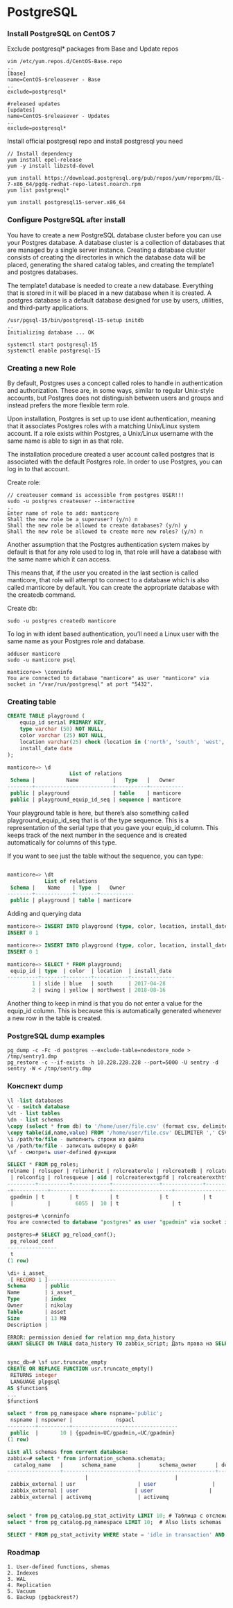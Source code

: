 # PostgreSQL
### Install PostgreSQL on CentOS 7
Exclude postgresql* packages from Base and Update repos
```
vim /etc/yum.repos.d/CentOS-Base.repo
..
[base]
name=CentOS-$releasever - Base
..
exclude=postgresql*

#released updates 
[updates]
name=CentOS-$releasever - Updates
..
exclude=postgresql*
```
Install official postgresql repo and install postgresql you need
```
// Install dependency
yum install epel-release
yum -y install libzstd-devel

yum install https://download.postgresql.org/pub/repos/yum/reporpms/EL-7-x86_64/pgdg-redhat-repo-latest.noarch.rpm
yum list postgresql*

yum install postgresql15-server.x86_64
```
### Configure PostgreSQL after install
You have to create a new PostgreSQL database cluster before you can use your Postgres database. A database cluster is a collection of databases that are managed by a single server instance. Creating a database cluster consists of creating the directories in which the database data will be placed, generating the shared catalog tables, and creating the template1 and postgres databases.

The template1 database is needed to create a new database. Everything that is stored in it will be placed in a new database when it is created. A postgres database is a default database designed for use by users, utilities, and third-party applications.
```
/usr/pgsql-15/bin/postgresql-15-setup initdb
..
Initializing database ... OK

systemctl start postgresql-15
systemctl enable postgresql-15
```
### Creating a new Role
By default, Postgres uses a concept called roles to handle in authentication and authorization. These are, in some ways, similar to regular Unix-style accounts, but Postgres does not distinguish between users and groups and instead prefers the more flexible term role.

Upon installation, Postgres is set up to use ident authentication, meaning that it associates Postgres roles with a matching Unix/Linux system account. If a role exists within Postgres, a Unix/Linux username with the same name is able to sign in as that role.

The installation procedure created a user account called postgres that is associated with the default Postgres role. In order to use Postgres, you can log in to that account.

Create role:
```
// createuser command is accessible from postgres USER!!!
sudo -u postgres createuser --interactive
..
Enter name of role to add: manticore
Shall the new role be a superuser? (y/n) n
Shall the new role be allowed to create databases? (y/n) y
Shall the new role be allowed to create more new roles? (y/n) n
```
Another assumption that the Postgres authentication system makes by default is that for any role used to log in, that role will have a database with the same name which it can access.

This means that, if the user you created in the last section is called manticore, that role will attempt to connect to a database which is also called manticore by default. You can create the appropriate database with the createdb command.

Create db:
```
sudo -u postgres createdb manticore
```
To log in with ident based authentication, you’ll need a Linux user with the same name as your Postgres role and database.
```
adduser manticore
sudo -u manticore psql

manticore=> \conninfo
You are connected to database "manticore" as user "manticore" via socket in "/var/run/postgresql" at port "5432".
```
### Creating table
```sql
CREATE TABLE playground (
    equip_id serial PRIMARY KEY,
    type varchar (50) NOT NULL,
    color varchar (25) NOT NULL,
    location varchar(25) check (location in ('north', 'south', 'west', 'east', 'northeast', 'southeast', 'southwest', 'northwest')),
    install_date date
);

manticore=> \d
                    List of relations
 Schema |          Name           |   Type   |   Owner   
--------+-------------------------+----------+-----------
 public | playground              | table    | manticore
 public | playground_equip_id_seq | sequence | manticore
```
Your playground table is here, but there’s also something called playground_equip_id_seq that is of the type sequence. This is a representation of the serial type that you gave your equip_id column. This keeps track of the next number in the sequence and is created automatically for columns of this type.

If you want to see just the table without the sequence, you can type:
```sql

manticore=> \dt
            List of relations
 Schema |    Name    | Type  |   Owner   
--------+------------+-------+-----------
 public | playground | table | manticore
```
Adding and querying data
```sql
manticore=> INSERT INTO playground (type, color, location, install_date) VALUES ('slide', 'blue', 'south', '2017-04-28');
INSERT 0 1

manticore=> INSERT INTO playground (type, color, location, install_date) VALUES ('swing', 'yellow', 'northwest', '2018-08-16');
INSERT 0 1

manticore=> SELECT * FROM playground;
 equip_id | type  | color  | location  | install_date 
----------+-------+--------+-----------+--------------
        1 | slide | blue   | south     | 2017-04-28
        2 | swing | yellow | northwest | 2018-08-16
```
Another thing to keep in mind is that you do not enter a value for the equip_id column. This is because this is automatically generated whenever a new row in the table is created.
### PostgreSQL dump examples
```
pg_dump -c -Fc -d postgres --exclude-table=nodestore_node > /tmp/sentry1.dmp
pg_restore -c --if-exists -h 10.228.228.228 --port=5000 -U sentry -d sentry -W < /tmp/sentry.dmp
```
### Конспект dump
```sql
\l -list databases
\c - switch database
\dt - list tables
\dn - list schemas
\copy (select * from db) to '/home/user/file.csv' (format csv, delimiter ';'); - экспорт запроса в csv
\copy table(id,name,value) FROM '/home/user/file.csv' DELIMITER ',' CSV - импорт
\i /path/to/file - выполнить строки из файла
\o /path/to/file - записать выборку в файл
\sf - смотреть user-defined функции

SELECT * FROM pg_roles;
rolname | rolsuper | rolinherit | rolcreaterole | rolcreatedb | rolcatupdate | rolcanlogin | rolreplication | rolconnlimit | rolpassword | rolvaliduntil
 | rolconfig | rolresqueue | oid | rolcreaterextgpfd | rolcreaterexthttp | rolcreatewextgpfd | rolresgroup 
---------+----------+------------+---------------+-------------+--------------+-------------+----------------+--------------+-------------+--------------
-+-----------+-------------+-----+-------------------+-------------------+-------------------+-------------
 gpadmin | t        | t          | t             | t           | t            | t           | t              |           -1 | ********    |              
 |           |        6055 |  10 | t                 | t                 | t                 |        6438

postgres=# \conninfo
You are connected to database "postgres" as user "gpadmin" via socket in "/tmp" at port "5432".

postgres=# SELECT pg_reload_conf();
 pg_reload_conf 
----------------
 t
(1 row)

\di+ i_asset_
-[ RECORD 1 ]----------------------
Schema      | public
Name        | i_asset_
Type        | index
Owner       | nikolay
Table       | asset
Size        | 13 MB
Description |

ERROR: permission denied for relation mnp_data_history
GRANT SELECT ON TABLE data_history TO zabbix_script; Дать права на SELECT на опред таблицу опред юзеру


sync_db=# \sf usr.truncate_empty
CREATE OR REPLACE FUNCTION usr.truncate_empty()
 RETURNS integer
 LANGUAGE plpgsql
AS $function$
...
$function$

select * from pg_namespace where nspname='public';
 nspname | nspowner |              nspacl              
---------+----------+----------------------------------
 public  |       10 | {gpadmin=UC/gpadmin,=UC/gpadmin}
(1 row)

List all schemas from current database:
zabbix=# select * from information_schema.schemata;
  catalog_name   |      schema_name       |      schema_owner      | default_character_set_catalog | default_character_set_schema | default_character_set_name | sql_path 
-----------------+------------------------+------------------------+-------------------------------+------------------------------+----------------------------+----------
                         |                            | 
 zabbix_external | usr                    | user                  |                               |                              |                            | 
 zabbix_external | user                  | user                  |                               |                              |                            | 
 zabbix_external | activemq               | activemq                   |                               |                              |                            | 


select * from pg_catalog.pg_stat_activity LIMIT 10; # Таблица с отслеживание статистики по процессам (запросы, транзакции)
select * from pg_catalog.pg_namespace LIMIT 10;  # Also lists schemas

SELECT * FROM pg_stat_activity WHERE state = 'idle in transaction' AND now()-query_start > '10m'::interval;
```
### Roadmap
```
1. User-defined functions, shemas
2. Indexes
3. WAL
4. Replication
5. Vacuum
6. Backup (pgbackrest?)

```
